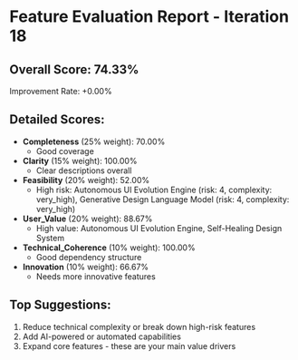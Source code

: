 
# Feature Evaluation Report - Iteration 18

## Overall Score: 74.33%
Improvement Rate: +0.00%

## Detailed Scores:
- **Completeness** (25% weight): 70.00%
  - Good coverage
- **Clarity** (15% weight): 100.00%
  - Clear descriptions overall
- **Feasibility** (20% weight): 52.00%
  - High risk: Autonomous UI Evolution Engine (risk: 4, complexity: very_high), Generative Design Language Model (risk: 4, complexity: very_high)
- **User_Value** (20% weight): 88.67%
  - High value: Autonomous UI Evolution Engine, Self-Healing Design System
- **Technical_Coherence** (10% weight): 100.00%
  - Good dependency structure
- **Innovation** (10% weight): 66.67%
  - Needs more innovative features

## Top Suggestions:
1. Reduce technical complexity or break down high-risk features
2. Add AI-powered or automated capabilities
3. Expand core features - these are your main value drivers
